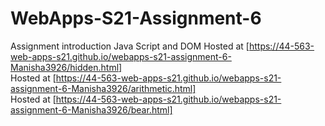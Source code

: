 # WebApps-S21-Assignment-6
Assignment introduction Java Script and DOM
Hosted at [https://44-563-web-apps-s21.github.io/webapps-s21-assignment-6-Manisha3926/hidden.html]<br>
Hosted at [https://44-563-web-apps-s21.github.io/webapps-s21-assignment-6-Manisha3926/arithmetic.html]<br>
Hosted at [https://44-563-web-apps-s21.github.io/webapps-s21-assignment-6-Manisha3926/bear.html]<br>
